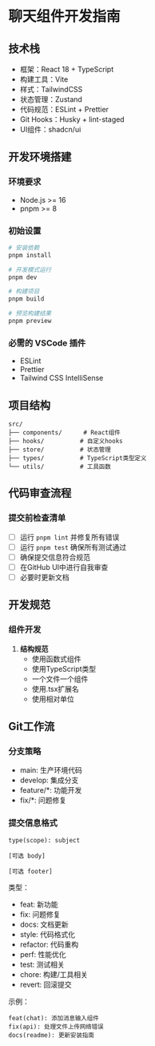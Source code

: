 # 聊天组件开发指南

## 技术栈

- 框架：React 18 + TypeScript
- 构建工具：Vite
- 样式：TailwindCSS
- 状态管理：Zustand
- 代码规范：ESLint + Prettier
- Git Hooks：Husky + lint-staged
- UI组件：shadcn/ui

## 开发环境搭建

### 环境要求

- Node.js >= 16
- pnpm >= 8

### 初始设置

```bash
# 安装依赖
pnpm install

# 开发模式运行
pnpm dev

# 构建项目
pnpm build

# 预览构建结果
pnpm preview
```

### 必需的 VSCode 插件

- ESLint
- Prettier
- Tailwind CSS IntelliSense

## 项目结构

```
src/
├── components/      # React组件
├── hooks/          # 自定义hooks
├── store/          # 状态管理
├── types/          # TypeScript类型定义
└── utils/          # 工具函数
```

## 代码审查流程

### 提交前检查清单

- [ ] 运行 `pnpm lint` 并修复所有错误
- [ ] 运行 `pnpm test` 确保所有测试通过
- [ ] 确保提交信息符合规范
- [ ] 在GitHub UI中进行自我审查
- [ ] 必要时更新文档

## 开发规范

### 组件开发

1. **结构规范**
   - 使用函数式组件
   - 使用TypeScript类型
   - 一个文件一个组件
   - 使用.tsx扩展名
   - 使用相对单位

## Git工作流

### 分支策略

- main: 生产环境代码
- develop: 集成分支
- feature/\*: 功能开发
- fix/\*: 问题修复

### 提交信息格式

```
type(scope): subject

[可选 body]

[可选 footer]
```

类型：

- feat: 新功能
- fix: 问题修复
- docs: 文档更新
- style: 代码格式化
- refactor: 代码重构
- perf: 性能优化
- test: 测试相关
- chore: 构建/工具相关
- revert: 回滚提交

示例：

```
feat(chat): 添加消息输入组件
fix(api): 处理文件上传网络错误
docs(readme): 更新安装指南
```
